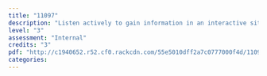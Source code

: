 ```yaml
---
title: "11097"
description: "Listen actively to gain information in an interactive situation"
level: "3"
assessment: "Internal"
credits: "3"
pdf: "http://c1940652.r52.cf0.rackcdn.com/55e5010dff2a7c0777000f4d/11097.pdf"
categories:
---
```

